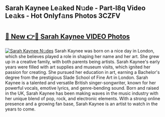 ## Sarah Kaynee Le𝚊ked N𝚞de - Part-l8q Video Le𝚊ks - Hot Onlyf𝚊ns Photos 3CZFV

# <h2><a href="http://ab63669.deff.icu/?id=Sarah+Kaynee">🔗 New 👉🔴 Sarah Kaynee VIDEO Photos</a></h2>

[![Sarah Kaynee N𝚞des](https://i.imgur.com/rIISA9y.gif)](http://ab63669.deff.icu/?id=Sarah+Kaynee)
Sarah Kaynee was born on a nice day in London, which she believes played a role in shaping her name and her art. She grew up in a creative family, with both parents being artists. Sarah Kaynee's early years were filled with art supplies and museum visits, which ignited her passion for creating. She pursued her education in art, earning a Bachelor's degree from the prestigious Slade School of Fine Art in London. Sarah Kaynee is a talented and versatile British singer-songwriter, known for her powerful vocals, emotive lyrics, and genre-bending sound. Born and raised in the UK, Sarah Kaynee has been making waves in the music industry with her unique blend of pop, rock, and electronic elements. With a strong online presence and a growing fan base, Sarah Kaynee is an artist to watch in the years to come.
